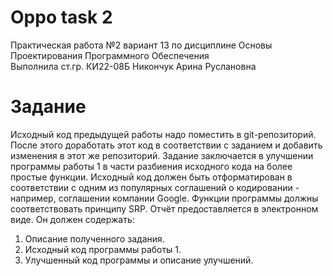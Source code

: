 # Oppo task 2  
Практическая работа №2 вариант 13 по дисциплине Основы Проектирования Программного Обеспечения  
Выполнила ст.гр. КИ22-08Б Никончук Арина Руслановна  
#  Задание  
Исходный код предыдущей работы надо поместить в git-репозиторий.
После этого доработать этот код в соответствии с заданием и добавить изменения в этот же репозиторий.
Задание заключается в улучшении программы работы 1 в части разбиения
исходного кода на более простые функции. Исходный код должен быть отформатирован в соответствии с одним из популярных соглашений о кодировании -
например, соглашении компании Google. Функции программы должны соответствовать принципу SRP.
Отчёт предоставляется в электронном виде. Он должен содержать:
1. Описание полученного задания.
2. Исходный код программы работы 1.
3. Улучшенный код программы и описание улучшений.
